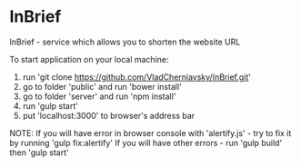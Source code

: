 # InBrief
InBrief - service which allows you to shorten the  website URL

To start application on your local machine:

1. run  'git clone https://github.com/VladCherniavsky/InBrief.git'
2. go to folder 'public' and run 'bower install'
3. go to folder 'server' and run 'npm install'
4. run 'gulp start'
5. put 'localhost:3000' to browser's address bar


NOTE:
If you will have error in browser console with 'alertify.js' - try to fix it by running 'gulp fix:alertify'
If you will have other errors - run 'gulp build' then 'gulp start'
